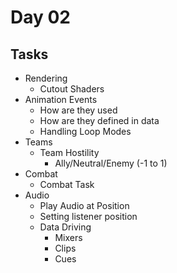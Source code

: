 Day 02
======

## Tasks
- Rendering
  - Cutout Shaders
- Animation Events
  - How are they used
  - How are they defined in data
  - Handling Loop Modes
- Teams
  - Team Hostility
    - Ally/Neutral/Enemy (-1 to 1)
- Combat
  - Combat Task
- Audio
  - Play Audio at Position
  - Setting listener position
  - Data Driving
    - Mixers
    - Clips
    - Cues
